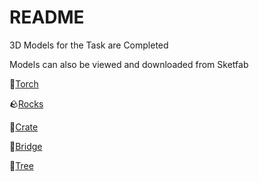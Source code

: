 # README

3D Models for the Task are Completed

Models can also be viewed and downloaded from Sketfab

:flashlight:[Torch](https://sketchfab.com/3d-models/low-poly-electric-hand-torch-7bcbf438b6d749c5b503001473faa9e3)

:rock:[Rocks](https://sketchfab.com/3d-models/three-rocks-4016f93858bd4542823ee6a430900014)

:ice_cube:[Crate](https://sketchfab.com/3d-models/wooden-crate-ac447b4f07d8411f9ac8a2b163ff362f)

:bridge_at_night:[Bridge](https://sketchfab.com/3d-models/lowpoly-bridge-3c6c5a4097b24715a869d93d974cad6b)

:evergreen_tree:[Tree](https://sketchfab.com/3d-models/lowpoly-tree-0819afaaad12458d893d7eee8a823618)
